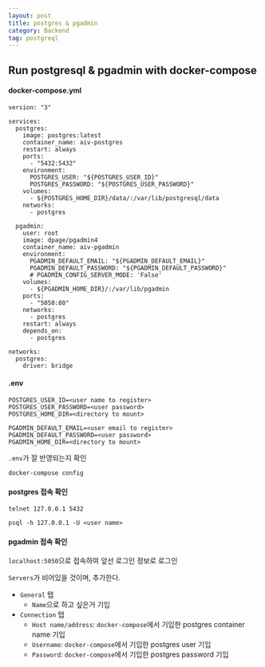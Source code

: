 ```yaml
---
layout: post
title: postgres & pgadmin
category: Backend
tag: postgreql
---
```


## Run postgresql & pgadmin with docker-compose

#### docker-compose.yml

```
version: "3"

services:
  postgres:
    image: postgres:latest
    container_name: aiv-postgres
    restart: always
    ports:
      - "5432:5432"
    environment:
      POSTGRES_USER: "${POSTGRES_USER_ID}"
      POSTGRES_PASSWORD: "${POSTGRES_USER_PASSWORD}"
    volumes:
      - ${POSTGRES_HOME_DIR}/data/:/var/lib/postgresql/data
    networks:
      - postgres

  pgadmin:
    user: root
    image: dpage/pgadmin4
    container_name: aiv-pgadmin
    environment:
      PGADMIN_DEFAULT_EMAIL: "${PGADMIN_DEFAULT_EMAIL}"
      PGADMIN_DEFAULT_PASSWORD: "${PGADMIN_DEFAULT_PASSWORD}"
      # PGADMIN_CONFIG_SERVER_MODE: 'False'
    volumes:
      - ${PGADMIN_HOME_DIR}/:/var/lib/pgadmin
    ports:
      - "5050:80"
    networks:
      - postgres
    restart: always
    depends_on:
      - postgres

networks:
  postgres:
    driver: bridge

```


#### .env

```
POSTGRES_USER_ID=<user name to register>
POSTGRES_USER_PASSWORD=<user password>
POSTGRES_HOME_DIR=<directory to mount>

PGADMIN_DEFAULT_EMAIL=<user email to register>
PGADMIN_DEFAULT_PASSWORD=<user password>
PGADMIN_HOME_DIR=<directory to mount>
```

`.env`가 잘 반영되는지 확인

```
docker-compose config
```

#### postgres 접속 확인

```
telnet 127.0.0.1 5432
```

```
psql -h 127.0.0.1 -U <user name>
```

#### pgadmin 접속 확인

`localhost:5050`으로 접속하여 앞선 로그인 정보로 로그인

`Servers`가 비어있을 것이며, 추가한다.

- `General` 탭
  - `Name`으로 하고 싶은거 기입
- `Connection` 탭
  - `Host name/address`: `docker-compose`에서 기입한 postgres container name 기입
  - `Username`: `docker-compose`에서 기입한 postgres user 기입
  - `Password`: `docker-compose`에서 기입한 postgres password 기입
